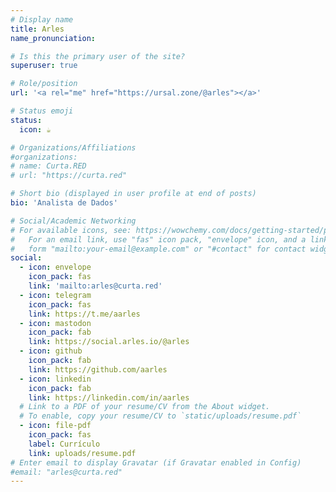 ```yaml
---
# Display name
title: Arles
name_pronunciation:

# Is this the primary user of the site?
superuser: true

# Role/position
url: '<a rel="me" href="https://ursal.zone/@arles"></a>'

# Status emoji
status:
  icon: ☕️

# Organizations/Affiliations
#organizations:
# name: Curta.RED
# url: "https://curta.red"

# Short bio (displayed in user profile at end of posts)
bio: 'Analista de Dados'

# Social/Academic Networking
# For available icons, see: https://wowchemy.com/docs/getting-started/page-builder/#icons
#   For an email link, use "fas" icon pack, "envelope" icon, and a link in the
#   form "mailto:your-email@example.com" or "#contact" for contact widget.
social:
  - icon: envelope
    icon_pack: fas
    link: 'mailto:arles@curta.red'
  - icon: telegram
    icon_pack: fas
    link: https://t.me/aarles
  - icon: mastodon
    icon_pack: fab
    link: https://social.arles.io/@arles
  - icon: github
    icon_pack: fab
    link: https://github.com/aarles
  - icon: linkedin
    icon_pack: fab
    link: https://linkedin.com/in/aarles
  # Link to a PDF of your resume/CV from the About widget.
  # To enable, copy your resume/CV to `static/uploads/resume.pdf`
  - icon: file-pdf
    icon_pack: fas
    label: Currículo
    link: uploads/resume.pdf
# Enter email to display Gravatar (if Gravatar enabled in Config)
#email: "arles@curta.red"
---
```

